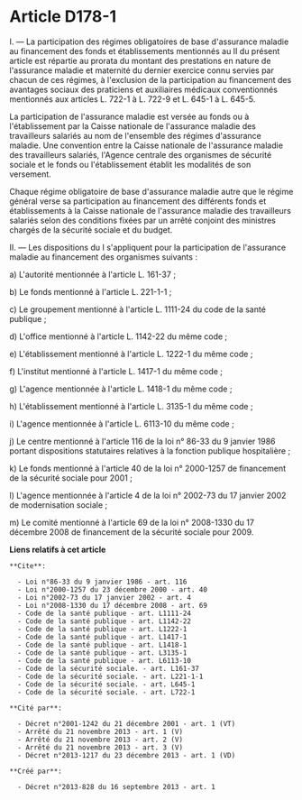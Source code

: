 # Article D178-1

I. ― La participation des régimes obligatoires de base d'assurance maladie au financement des fonds et établissements
mentionnés au II du présent article est répartie au prorata du montant des prestations en nature de l'assurance maladie et
maternité du dernier exercice connu servies par chacun de ces régimes, à l'exclusion de la participation au financement des
avantages sociaux des praticiens et auxiliaires médicaux conventionnés mentionnés aux articles L. 722-1 à L. 722-9 et L.
645-1 à L. 645-5. 

La participation de l'assurance maladie est versée au fonds ou à l'établissement par la Caisse nationale de l'assurance
maladie des travailleurs salariés au nom de l'ensemble des régimes d'assurance maladie. Une convention entre la Caisse
nationale de l'assurance maladie des travailleurs salariés, l'Agence centrale des organismes de sécurité sociale et le fonds
ou l'établissement établit les modalités de son versement. 

Chaque régime obligatoire de base d'assurance maladie autre que le régime général verse sa participation au financement des
différents fonds et établissements à la Caisse nationale de l'assurance maladie des travailleurs salariés selon des
conditions fixées par un arrêté conjoint des ministres chargés de la sécurité sociale et du budget. 

II. ― Les dispositions du I s'appliquent pour la participation de l'assurance maladie au financement des organismes
suivants : 

a) L'autorité mentionnée à l'article L. 161-37 ; 

b) Le fonds mentionné à l'article L. 221-1-1 ; 

c) Le groupement mentionné à l'article L. 1111-24 du code de la santé publique ; 

d) L'office mentionné à l'article L. 1142-22 du même code ; 

e) L'établissement mentionné à l'article L. 1222-1 du même code ; 

f) L'institut mentionné à l'article L. 1417-1 du même code ; 

g) L'agence mentionnée à l'article L. 1418-1 du même code ; 

h) L'établissement mentionné à l'article L. 3135-1 du même code ; 

i) L'agence mentionnée à l'article L. 6113-10 du même code ; 

j) Le centre mentionné à l'article 116 de la loi n° 86-33 du 9 janvier 1986 portant dispositions statutaires relatives à la
fonction publique hospitalière ; 

k) Le fonds mentionné à l'article 40 de la loi n° 2000-1257 de financement de la sécurité sociale pour 2001 ; 

l) L'agence mentionnée à l'article 4 de la loi n° 2002-73 du 17 janvier 2002 de modernisation sociale ; 

m) Le comité mentionné à l'article 69 de la loi n° 2008-1330 du 17 décembre 2008 de financement de la sécurité sociale pour
2009.

**Liens relatifs à cet article**

	**Cite**:

	  - Loi n°86-33 du 9 janvier 1986 - art. 116
	  - Loi n°2000-1257 du 23 décembre 2000 - art. 40
	  - Loi n°2002-73 du 17 janvier 2002 - art. 4
	  - Loi n°2008-1330 du 17 décembre 2008 - art. 69
	  - Code de la santé publique - art. L1111-24
	  - Code de la santé publique - art. L1142-22
	  - Code de la santé publique - art. L1222-1
	  - Code de la santé publique - art. L1417-1
	  - Code de la santé publique - art. L1418-1
	  - Code de la santé publique - art. L3135-1
	  - Code de la santé publique - art. L6113-10
	  - Code de la sécurité sociale. - art. L161-37
	  - Code de la sécurité sociale. - art. L221-1-1
	  - Code de la sécurité sociale. - art. L645-1
	  - Code de la sécurité sociale. - art. L722-1

	**Cité par**:

	  - Décret n°2001-1242 du 21 décembre 2001 - art. 1 (VT)
	  - Arrêté du 21 novembre 2013 - art. 1 (V)
	  - Arrêté du 21 novembre 2013 - art. 2 (V)
	  - Arrêté du 21 novembre 2013 - art. 3 (V)
	  - Décret n°2013-1217 du 23 décembre 2013 - art. 1 (VD)

	**Créé par**:

	  - Décret n°2013-828 du 16 septembre 2013 - art. 1

